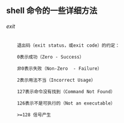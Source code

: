 ## shell 命令的一些详细方法

###### exit

```
    退出码（exit status，或exit code）的约定：

    0表示成功（Zero - Success）

    非0表示失败（Non-Zero  - Failure）

    2表示用法不当（Incorrect Usage）

    127表示命令没有找到（Command Not Found）

    126表示不是可执行的（Not an executable）

    >=128 信号产生
```